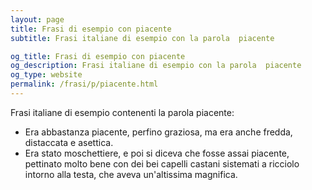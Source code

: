 ```yaml
---
layout: page
title: Frasi di esempio con piacente 
subtitle: Frasi italiane di esempio con la parola  piacente

og_title: Frasi di esempio con piacente 
og_description: Frasi italiane di esempio con la parola  piacente
og_type: website
permalink: /frasi/p/piacente.html
---
```


Frasi italiane di esempio contenenti la parola piacente:


- Era abbastanza piacente, perfino graziosa, ma era anche fredda, distaccata e asettica.
- Era stato moschettiere, e poi si diceva che fosse assai piacente, pettinato molto bene con dei bei capelli castani sistemati a ricciolo intorno alla testa, che aveva un'altissima magnifica.

